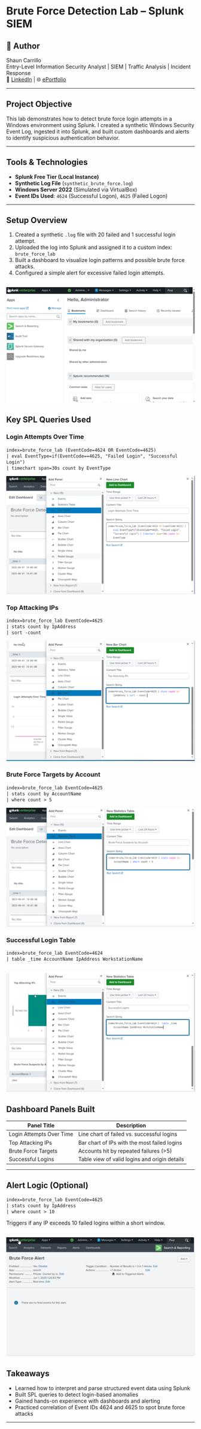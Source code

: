 # Brute Force Detection Lab – Splunk SIEM

## 👤 Author
Shaun Carrillo  
Entry-Level Information Security Analyst | SIEM | Traffic Analysis | Incident Response  
🔗 [LinkedIn](https://linkedin.com/in/shaun-carrillo) | 🌐 [ePortfolio](https://carrillocybercom.wordpress.com/)

---

## Project Objective
This lab demonstrates how to detect brute force login attempts in a Windows environment using Splunk. I created a synthetic Windows Security Event Log, ingested it into Splunk, and built custom dashboards and alerts to identify suspicious authentication behavior.

---

## Tools & Technologies
-  **Splunk Free Tier (Local Instance)**
-  **Synthetic Log File** (`synthetic_brute_force.log`)
-  **Windows Server 2022** (Simulated via VirtualBox)
-  **Event IDs Used**: `4624` (Successful Logon), `4625` (Failed Logon)

---

## Setup Overview

1. Created a synthetic `.log` file with 20 failed and 1 successful login attempt.
2. Uploaded the log into Splunk and assigned it to a custom index: `brute_force_lab`
3. Built a dashboard to visualize login patterns and possible brute force attacks.
4. Configured a simple alert for excessive failed login attempts.

![Dashboard Screenshot](dashboard.png)
---

## Key SPL Queries Used

### Login Attempts Over Time
```spl
index=brute_force_lab (EventCode=4624 OR EventCode=4625)
| eval EventType=if(EventCode==4625, "Failed Login", "Successful Login")
| timechart span=30s count by EventType

```
![Login Attempts Over Time](loginattempts.png)

### Top Attacking IPs
```spl
index=brute_force_lab EventCode=4625
| stats count by IpAddress
| sort -count
```
![Attacking IPS](attackingips.png)

### Brute Force Targets by Account
```spl
index=brute_force_lab EventCode=4625
| stats count by AccountName
| where count > 5
```
![Brute Force Targets](bfs.png)

### Successful Login Table
```spl
index=brute_force_lab EventCode=4624
| table _time AccountName IpAddress WorkstationName
```
![Successful Logins](successfullog.png)
---

## Dashboard Panels Built

| Panel Title              | Description                                        |
|--------------------------|----------------------------------------------------|
| Login Attempts Over Time | Line chart of failed vs. successful logins         |
| Top Attacking IPs        | Bar chart of IPs with the most failed logins       |
| Brute Force Targets      | Accounts hit by repeated failures (>5)             |
| Successful Logins        | Table view of valid logins and origin details      |

---

## Alert Logic (Optional)
```spl
index=brute_force_lab EventCode=4625
| stats count by IpAddress
| where count > 10
```
Triggers if any IP exceeds 10 failed logins within a short window.

![Alert](bfa.png)
---

## Takeaways
- Learned how to interpret and parse structured event data using Splunk
- Built SPL queries to detect login-based anomalies
- Gained hands-on experience with dashboards and alerting
- Practiced correlation of Event IDs 4624 and 4625 to spot brute force attacks

---
